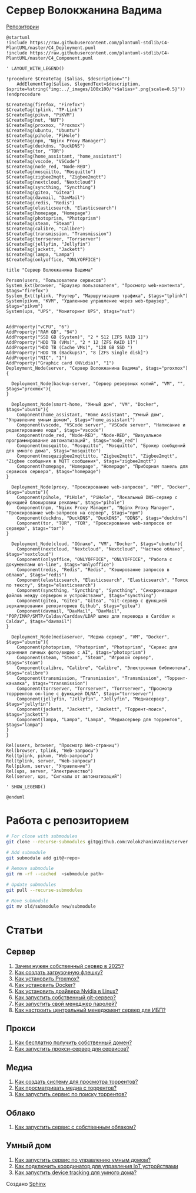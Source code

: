 # Сервер Волокжанина Вадима
[Репозитории](https://github.com/VolokzhaninVadim/server/tree/main/repos)
```{uml}
@startuml
!include https://raw.githubusercontent.com/plantuml-stdlib/C4-PlantUML/master/C4_Deployment.puml
!include https://raw.githubusercontent.com/plantuml-stdlib/C4-PlantUML/master/C4_Component.puml

' LAYOUT_WITH_LEGEND()

!procedure $CreateTag ($alias, $description="")
    AddElementTag($alias, $legendText=$description, $sprite=%string("img:../_images/100x100/"+$alias+".png{scale=0.5}"))
!endprocedure

$CreateTag(firefox, "Firefox")
$CreateTag(tplink, "TP-Link")
$CreateTag(pikvm, "PiKVM")
$CreateTag(nut, "NUT")
$CreateTag(proxmox, "Proxmox")
$CreateTag(ubuntu, "Ubuntu")
$CreateTag(pihole, "PiHole")
$CreateTag(npm, "Nginx Proxy Manager")
$CreateTag(duckdns, "DuckDNS")
$CreateTag(tor, "TOR")
$CreateTag(home_assistant, "home_assistant")
$CreateTag(vscode, "VSCode")
$CreateTag(node_red, "Node-RED")
$CreateTag(mosquitto, "Mosquitto")
$CreateTag(zigbee2mqtt, "Zigbee2mqtt")
$CreateTag(nextcloud, "Nextcloud")
$CreateTag(syncthing, "Syncthing")
$CreateTag(gitea, "Gitea")
$CreateTag(davmail, "DavMail")
$CreateTag(redis, "Redis")
$CreateTag(elasticsearch, "Elasticsearch")
$CreateTag(homepage, "Homepage")
$CreateTag(photoprism, "Photoprism")
$CreateTag(steam, "Steam")
$CreateTag(calibre, "Calibre")
$CreateTag(transmission, "Transmission")
$CreateTag(torrserver, "Torrserver")
$CreateTag(jellyfin, "Jellyfin")
$CreateTag(jackett, "Jackett")
$CreateTag(lampa, "Lampa")
$CreateTag(onlyoffice, "ONLYOFFICE")

title "Сервер Волокжанина Вадима"

Person(users, "Пользователи сервисов")
System_Ext(browser, "Браузер пользователя", "Просмотр web-контента", $tags="firefox")
System_Ext(tplink, "Роутер", "Маршрутизация трафика", $tags="tplink")
System(pikvm, "KVM", "Удаленное управление через web-браузер", $tags="pikvm")
System(ups, "UPS", "Мониторинг UPS", $tags="nut")


AddProperty("vCPU", "6")
AddProperty("RAM GB", "94")
AddProperty("SSD GB (System)", "2 * 512 [ZFS RAID 1]")
AddProperty("HDD TB (VMs)", "2 * 12 [ZFS RAID 1]")
AddProperty("HDD TB (Сache VMs)", "128 GB SSD ")
AddProperty("HDD TB (Backups)", "8 [ZFS Single disk]")
AddProperty("NIC", "1")
AddProperty("Graphic card (NVidia)", "1")
Deployment_Node(server, "Сервер Волокжанина Вадима", $tags="proxmox") {

  Deployment_Node(backup-server, "Сервер резервных копий", "VM", "", $tags="proxmox"){
}

  Deployment_Node(smart-home, "Умный дом", "VM", "Docker", $tags="ubuntu"){
    Component(home_assistant, "Home Assistant", "Умный дом", "Управление умным домом", $tags="home_assistant")
    Component(vscode, "VSCode server", "VSCode server", "Написание и редактирование кода", $tags="vscode")
    Component(node_red, "Node-RED", "Node-RED", "Визуальное программирование автоматизаций", $tags="node_red")
    Component(mosquitto, "Mosquitto", "Mosquitto", "Брокер сообщений для умного дома", $tags="mosquitto")
    Component(mosquzigbee2mqttitto, "Zigbee2mqtt", "Zigbee2mqtt", "Zigbee сообщения в MQTT сообщения", $tags="zigbee2mqtt")
    Component(homepage, "Homepage", "Homepage", "Приборная панель для сервисов сервера", $tags="homepage")
}

  Deployment_Node(proxy, "Проксирование web-запросов", "VM", "Docker", $tags="ubuntu"){
    Component(pihole, "PiHole", "PiHole", "Локальный DNS-сервер с функцией блокировки рекламы", $tags="pihole")
    Component(npm, "Nginx Proxy Manager", "Nginx Proxy Manager", "Проксирование web-запросов на сервер", $tags="npm")
    Component(duckdns, "DuckDNS", "DuckDNS", "DDNS", $tags="duckdns")
    Component(tor, "TOR", "TOR", "Проксирование web-запросов от сервера", $tags="tor")
}

  Deployment_Node(cloud, "Облако", "VM", "Docker", $tags="ubuntu"){
    Component(nextcloud, "Nextcloud", "Nextcloud", "Частное облако", $tags="nextcloud")
    Component(onlyoffice, "ONLYOFFICE", "ONLYOFFICE", "Работа с документами on-line", $tags="onlyoffice")
    Component(redis, "Redis", "Redis", "Кэширование запросов в облако", $tags="redis")
    Component(elasticsearch, "Elasticsearch", "Elasticsearch", "Поиск по тексту", $tags="elasticsearch")
    Component(syncthing, "Syncthing", "Syncthing", "Синхронизация файлов между сервером и устройствами", $tags="syncthing")
    Component(gitea, "Gitea", "Gitea", "Git-сервер с функцией зеркалирования репозиториев Github", $tags="gitea")
    Component(davmail, "DavMail", "DavMail", "POP/IMAP/SMTP/Caldav/Carddav/LDAP шлюз для перевода в Carddav и Caldav", $tags="davmail")
}

  Deployment_Node(mediaserver, "Медиа сервер", "VM", "Docker", $tags="ubuntu"){
    Component(photoprism, "Photoprism", "Photoprism", "Сервис для хранения личных фото/видео c AI", $tags="photoprism")
    Component(steam, "Steam", "Steam", "Игровой сервер", $tags="steam")
    Component(calibre, "Calibre", "Calibre", "Электронная библиотека", $tags="calibre")
    Component(transmission, "Transmission", "Transmission", "Торрент-качалка", $tags="transmission")
    Component(torrserver, "Torrserver", "Torrserver", "Просмотр торррентов on-line с функцией DLNA", $tags="torrserver")
    Component(jellyfin, "Jellyfin", "Jellyfin", "Медиасервер", $tags="jellyfin")
    Component(jackett, "Jackett", "Jackett", "Торрент-поиск", $tags="jackett")
    Component(lampa, "Lampa", "Lampa", "Медиасервер для торрентов", $tags="lampa")
}
}

Rel(users, browser, "Просмотр Web-страниц")
Rel(browser, tplink, "Web-запросы")
Rel(tplink, pikvm, "Web-запросы")
Rel(tplink, server, "Web-запросы")
Rel(pikvm, server, "Управление")
Rel(ups, server, "Электричество")
Rel(server, ups, "Сигналы от автоматизаций")

' SHOW_LEGEND()

@enduml
```

# Работа с репозиторием
```bash
# For clone with submodules
git clone --recurse-submodules git@github.com:VolokzhaninVadim/server

# Add submodule
git submodule add git@<repo>

# Remove submodule
git rm -rf --cached  <submodule path>

# Update submodules
git pull --recurse-submodules

# Move submodule
git mv old/submodule new/submodule
```

# Статьи
## Сервер
1. [Зачем нужен собственный сервер в 2025?](../source/articles/server.md)
1. [Как создать загрузочную флешку?](../source/articles/loading_flash.md)
1. [Как установить Proxmox?](../source/articles/proxmox.md)
1. [Как установить Docker?](../source/articles/docker.md)
1. [Как установить драйвера Nvidia в Linux?](../source/articles/nvidia_drivers.md)
1. [Как запустить собственный git-сервер?](../source/articles/gitea.md)
1. [Как запустить свой менеджер паролей?](../source/articles/password_manager.md)
1. [Как настроить центральный менеджмент сервер для ИБП?](../source/articles/ups.md)

## Прокси
1. [Как бесплатно получить собственный домен?](../source/articles/duckdns.md)
1. [Как запустить прокси-сервер для сервисов?](../source/articles/npm.md)

## Медиа
1. [Как создать систему для просмотра торрентов?](../source/articles/lampa.md)
1. [Как просматривать медиа с торрентов?](../source/articles/torrserver.md)
1. [Как запустить сервис по поиску торрентов?](../source/articles/jackett.md)

## Облако
1. [Как запустить сервис с собственным облаком?](../source/articles/nextcloud.md)

## Умный дом
1. [Как запустить сервис по управлению умным домом?](../source/articles/homeassistant.md)
1. [Как подключить координатор для управления IoT устройствами](../source/articles/zigbee.md)
1. [Как запустить device tracking для умного дома?](../source/articles/device_tracking.md)


Создано [Sphinx](https://github.com/sphinx-doc/sphinx)